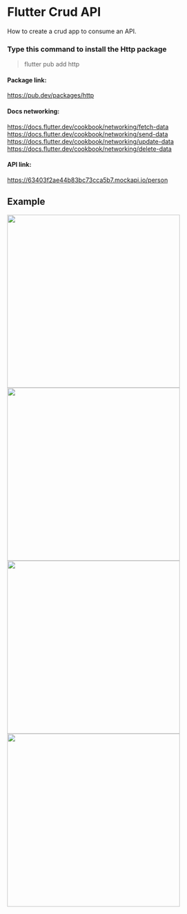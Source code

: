 # Flutter Crud API
How to create a crud app to consume an API.

### Type this command to install the Http package
> flutter pub add http

#### Package link: 
https://pub.dev/packages/http

#### Docs networking: 
https://docs.flutter.dev/cookbook/networking/fetch-data <br />
https://docs.flutter.dev/cookbook/networking/send-data <br />
https://docs.flutter.dev/cookbook/networking/update-data <br />
https://docs.flutter.dev/cookbook/networking/delete-data <br />

#### API link: 
https://63403f2ae44b83bc73cca5b7.mockapi.io/person

## Example
<img src="dist/assets/example1.png?raw=true" width="400px">
<img src="dist/assets/example2.png?raw=true" width="400px">
<img src="dist/assets/example3.png?raw=true" width="400px">
<img src="dist/assets/example4.png?raw=true" width="400px">